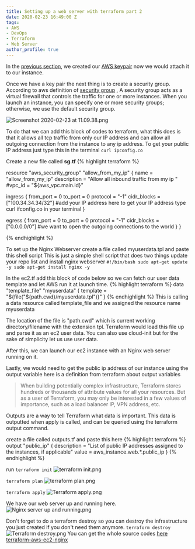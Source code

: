 ```yaml
---
title: Setting up a web server with terraform part 2
date: 2020-02-23 16:49:00 Z
tags:
- AWS
- DevOps
- Terraform
- Web Server
author_profile: true
---
```


In the [previous section](http://www.olufuwatayo.com/setting-up-a-webserver-with-terraform-part-1/), we created our [AWS keypair](http://www.olufuwatayo.com/setting-up-a-webserver-with-terraform-part-1/) now we would attach it to our instance.

Once we have a key pair the next thing is to create a security group.
According to aws definition of [security group](https://docs.aws.amazon.com/AWSEC2/latest/UserGuide/ec2-security-groups.html) , A security group acts as a virtual firewall that controls the traffic for one or more instances.
When you launch an instance, you can specify one or more security groups; otherwise, we use the default security group.

![Screenshot 2020-02-23 at 11.09.38.png](/uploads/Screenshot%202020-02-23%20at%2011.09.38.png)

To do that we can add this block of codes to terraform, what this does is that it allows all tcp traffic from only our IP address and can allow all outgoing connection from the instance to any ip address. To get your public IP address just type this in the terminal `curl ipconfig.co`

Create a new file called **sg.tf**
{% highlight terraform %}

resource "aws_security_group" "allow_from_my_ip" {
name        = "allow_from_my_ip"
description = "Allow all inbound traffic from my ip "
#vpc_id      = "${aws_vpc.main.id}"

ingress {
from_port   = 0
to_port     = 0
protocol    = "-1"
cidr_blocks = ["100.34.34.34/32"]  #add your IP address here to get your IP address type curl ifconfig.co in your terminal
}

egress {
from_port       = 0
to_port         = 0
protocol        = "-1"
cidr_blocks     = ["0.0.0.0/0"] #we want to open the outgoing connections to the world
}
}

{% endhighlight %}

To set up the Nginx Webserver create a file called myuserdata.tpl and paste this shell script
This is just a simple shell script that does two things update your repo list and install nginx webserver
`#!/bin/bash
sudo apt-get update -y
sudo apt-get install nginx -y`

In the ec2.tf add this block of code below so we can fetch our user data template and let AWS run it at launch time.
{% highlight terraform %}
data "template_file" "myuserdata" {
template = "${file("${path.cwd}/myuserdata.tpl")}"
}
{% endhighlight %}
This is calling a data resource called template_file and we assigned the resource name myuserdata

The location of the file is "path.cwd" which is current working directory/filename with the extension tpl. Terraform would load this file up and parse it as an ec2 user data. You can also use cloud-init but for the sake of simplicity let us use user data.


After this, we can launch our ec2 instance with an Nginx web server running on it.

Lastly, we would need to get the public ip address of our instance using the output variable here is a definition from terraform about output variables

> When building potentially complex infrastructure, Terraform stores hundreds or thousands of attribute values for all your resources. But as a user of Terraform, you may only be interested in a few values of importance, such as a load balancer IP, VPN address, etc.

Outputs are a way to tell Terraform what data is important. This data is outputted when apply is called, and can be queried using the terraform output command.

create a file called outputs.tf and paste this here
{% highlight terraform %}
output "public_ip" {
description = "List of public IP addresses assigned to the instances, if applicable"
value       = aws_instance.web.*.public_ip
}
{% endhighlight %}

run 
`terraform init`
![terraform init.png](/uploads/terraform%20init.png)

`terraform plan`
![terraform plan.png](/uploads/terraform%20plan.png)

`terraform apply`
![Terraform apply.png](/uploads/Terraform%20apply.png)

We have our web server up and running here.
![Nginx server up and running.png](/uploads/Nginx%20server%20up%20and%20running.png)


Don't forget to do a terraform destroy so you can destroy the infrastructure you just created if you don't need them anymore.
`terraform destroy`
![Terraform destroy.png](/uploads/Terraform%20destroy.png)
You can get the whole source codes [here](https://github.com/olufuwatayo/terraform-aws-ec2-nginx) [terraform-aws-ec2-nginx ](https://github.com/olufuwatayo/terraform-aws-ec2-nginx)